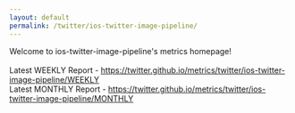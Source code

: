 ```yaml
---
layout: default
permalink: /twitter/ios-twitter-image-pipeline/
---
```

Welcome to ios-twitter-image-pipeline's metrics homepage!
<br><br>
Latest WEEKLY Report - <a href="https://twitter.github.io/metrics/twitter/ios-twitter-image-pipeline/WEEKLY">https://twitter.github.io/metrics/twitter/ios-twitter-image-pipeline/WEEKLY</a>
<br>
Latest MONTHLY Report - <a href="https://twitter.github.io/metrics/twitter/ios-twitter-image-pipeline/MONTHLY">https://twitter.github.io/metrics/twitter/ios-twitter-image-pipeline/MONTHLY</a>
<br>

